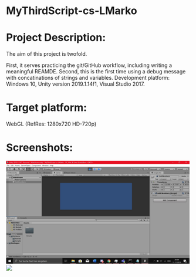 # MyThirdScript-cs-LMarko
# Project Description:

The aim of this project is twofold.

First, it serves practicing the git/GitHub workflow, including writing a meaningful REAMDE.
Second, this is the first time using a debug message with concatinations of strings and variables.
Development platform:
Windows 10, Unity version 2019.1.14f1, Visual Studio 2017.

# Target platform:
WebGL (RefRes: 1280x720 HD-720p)

# Screenshots:

<img src = "Screen2.1.JPG" width="500">

<img src = "Screen2.JPG" width="500">